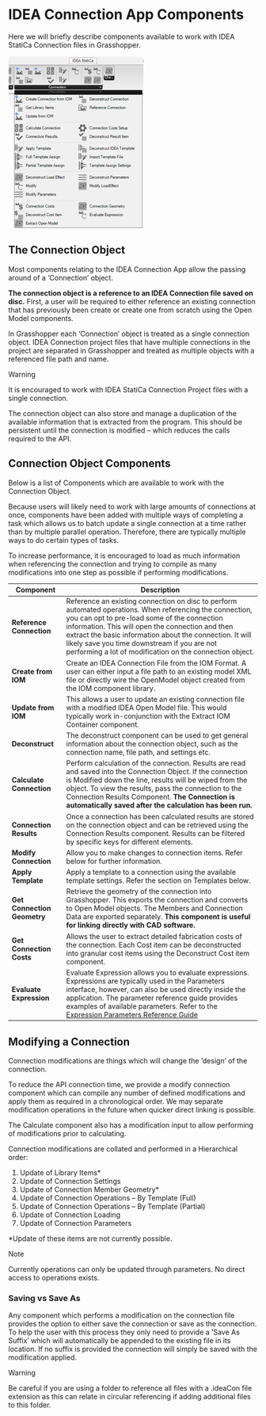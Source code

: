 # IDEA Connection App Components

Here we will briefly describe components available to work with IDEA StatiCa Connection files in Grasshopper.

![Connection app components](images/grasshopper_connection_app_components.png)

## The Connection Object

Most components relating to the IDEA Connection App allow the passing around of a ‘Connection’ object. 

**The connection object is a reference to an IDEA Connection file saved on disc.** First, a user will be required to either reference an existing connection that has previously been create or create one from scratch using the Open Model components.

In Grasshopper each ‘Connection’ object is treated as a single connection object. IDEA Connection project files that have multiple connections in the project are separated in Grasshopper and treated as multiple objects with a referenced file path and name. 

> [!WARNING]
> It is encouraged to work with IDEA StatiCa Connection Project files with a single connection.

The connection object can also store and manage a duplication of the available information that is extracted from the program. This should be persistent until the connection is modified – which reduces the calls required to the API.

## Connection Object Components

Below is a list of Components which are available to work with the Connection Object. 

Because users will likely need to work with large amounts of connections at once, components have been added with multiple ways of completing a task which allows us to batch update a single connection at a time rather than by multiple parallel operation. Therefore, there are typically multiple ways to do certain types of tasks. 

To increase performance, it is encouraged to load as much information when referencing the connection and trying to compile as many modifications into one step as possible if performing modifications. 


**Component** | **Description**
---------|----------
 **Reference Connection** | Reference an existing connection on disc to perform automated operations. When referencing the connection, you can opt to pre-load some of the connection information. This will open the connection and then extract the basic information about the connection. It will likely save you time downstream if you are not performing a lot of modification on the connection object.
 **Create from IOM** | Create an IDEA Connection File from the IOM Format. A user can either input a file path to an existing model XML file or directly wire the OpenModel object created from the IOM component library.  
 **Update from IOM** | This allows a user to update an existing connection file with a modified IDEA Open Model file. This would typically work in-conjunction with the Extract IOM Container component.
 **Deconstruct** | The deconstruct component can be used to get general information about the connection object, such as the connection name, file path, and settings etc.
 **Calculate Connection** | Perform calculation of the connection. Results are read and saved into the Connection Object. If the connection is Modified down the line, results will be wiped from the object. To view the results, pass the connection to the Connection Results Component. **The Connection is automatically saved after the calculation has been run.**
 **Connection Results** | Once a connection has been calculated results are stored on the connection object and can be retrieved using the Connection Results component. Results can be filtered by specific keys for different elements.
 **Modify Connection** | Allow you to make changes to connection items. Refer below for further information.
 **Apply Template** | Apply a template to a connection using the available template settings. Refer the section on Templates below.
 **Get Connection Geometry** | Retrieve the geometry of the connection into Grasshopper. This exports the connection and converts to Open Model objects. The Members and Connection Data are exported separately. **This component is useful for linking directly with CAD software.**
 **Get Connection Costs** | Allows the user to extract detailed fabrication costs of the connection. Each Cost item can be deconstructed into granular cost items using the Deconstruct Cost item component. 
 **Evaluate Expression** | Evaluate Expression allows you to evaluate expressions. Expressions are typically used in the Parameters interface, however, can also be used directly inside the application. The parameter reference guide provides examples of available parameters. Refer to the [Expression Parameters Reference Guide](../../api/api_parameter_reference_guide.md)

## Modifying a Connection

Connection modifications are things which will change the ‘design’ of the connection. 

To reduce the API connection time, we provide a modify connection component which can compile any number of defined modifications and apply them as required in a chronological order. We may separate modification operations in the future when quicker direct linking is possible. 

The Calculate component also has a modification input to allow performing of modifications prior to calculating. 

Connection modifications are collated and performed in a Hierarchical order:
1.	Update of Library Items*
2.	Update of Connection Settings
3.	Update of Connection Member Geometry*
4.	Update of Connection Operations – By Template (Full)
5.	Update of Connection Operations – By Template (Partial)
6.	Update of Connection Loading
7.	Update of Connection Parameters

*Update of these items are not currently possible.

> [!NOTE]
> Currently operations can only be updated through parameters. No direct access to operations exists.

### Saving vs Save As

Any component which performs a modification on the connection file provides the option to either save the connection or save as the connection. To help the user with this process they only need to provide a ‘Save As Suffix’ which will automatically be appended to the existing file in its location. If no suffix is provided the connection will simply be saved with the modification applied. 

> [!WARNING]
> Be careful if you are using a folder to reference all files with a .ideaCon file extension as this can relate in circular referencing if  adding additional files to this folder.



